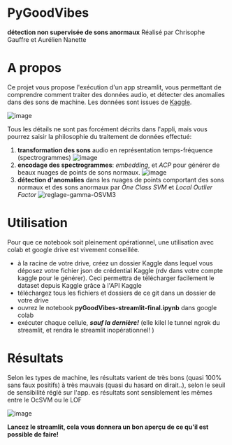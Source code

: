 # PyGoodVibes
**détection non supervisée de sons anormaux**
Réalisé par Chrisophe Gauffre et Aurélien Nanette

# A propos
Ce projet vous propose l'exécution d'un app streamlit, vous permettant de comprendre comment traiter des données audio, et détecter des anomalies dans des sons de machine.
Les données sont issues de [Kaggle](https://www.kaggle.com/daisukelab/dc2020task2).

![image](https://user-images.githubusercontent.com/53881073/135213653-a90129a9-79cf-4717-8982-e143bfda212e.png)

Tous les détails ne sont pas forcément décrits dans l'appli, mais vous pourrez saisir la philosophie du traitement de données effectué:
1. **transformation des sons** audio en représentation temps-fréquence (spectrogrammes)
![image](https://user-images.githubusercontent.com/53881073/135142159-bee72160-e159-488a-aea6-484ce0f8ca0b.png)
1. **encodage des spectrogrammes**: _embedding_, et _ACP_ pour générer de beaux nuages de points de sons normaux.
![image](https://user-images.githubusercontent.com/53881073/135142090-7497b3ad-4b5a-423d-8cba-a5564c11a375.png)
1. **détection d'anomalies** dans les nuages de points comportant des sons normaux et des sons anormaux par _One Class SVM_ et _Local Outlier Factor_
![reglage-gamma-OSVM3](https://user-images.githubusercontent.com/53881073/135214068-33794be5-c10a-49c1-886b-df8a369df08f.png)

# Utilisation
Pour que ce notebook soit pleinement opérationnel, une utilisation avec colab et google drive est vivement conseillée.
- à la racine de votre drive, créez un dossier Kaggle dans lequel vous déposez votre fichier json de crédential Kaggle (rdv dans votre compte kaggle pour le générer). Ceci permettra de télécharger facilement le dataset depuis Kaggle grâce à l'API Kaggle
- téléchargez tous les fichiers et dossiers de ce git dans un dossier de votre drive
- ouvrez le notebook **pyGoodVibes-streamlit-final.ipynb** dans google colab
- exécuter chaque cellule, **_sauf  la dernière!_** (elle kilel le tunnel ngrok du streamlit, et rendra le streamlit inopérationnel! ) 

# Résultats
Selon les types de machine, les résultats varient de très bons (quasi 100% sans faux positifs) à très mauvais (quasi du hasard on dirait..), selon le seuil de sensibilité réglé sur l'app. es résultats sont sensiblement les mêmes entre le OcSVM ou le LOF

![image](https://user-images.githubusercontent.com/53881073/135142241-8f6305d4-080c-41ee-9784-19846fde7378.png)

**Lancez le streamlit, cela vous donnera un bon aperçu de ce qu'il est possible de faire!**
